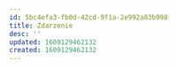 ```yaml
---
id: 5bc4efa3-fb0d-42cd-9f1a-2e992a83b998
title: Zdarzenie
desc: ''
updated: 1609129462132
created: 1609129462132
---
```


